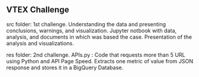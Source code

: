 ## VTEX Challenge 

src folder: 1st challenge. 
Understanding the data and presenting conclusions, warnings, and visualization.
Jupyter notbook with data, analysis, and documents in which was based the case.
Presentation of the analysis and visualizations. 

res folder: 2nd challenge.
APIs.py : Code that requests more than 5 URL using Python and API Page Speed. Extracts one metric of value from JSON response and stores it in a BigQuery Database.

